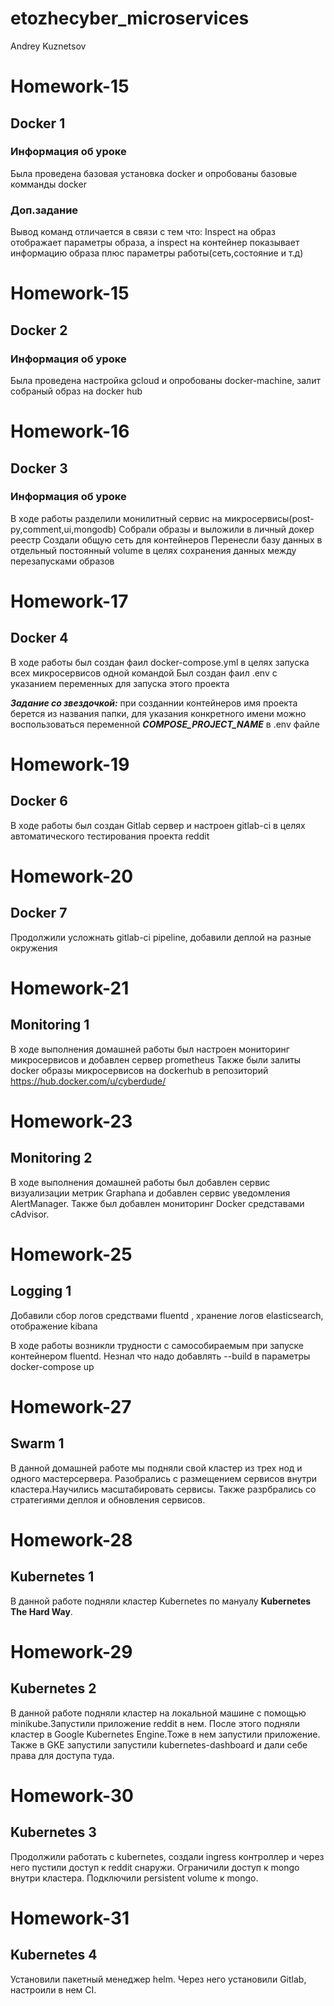 # etozhecyber_microservices
Andrey Kuznetsov

# Homework-15 
## Docker 1

### Информация об уроке
Была проведена базовая установка docker и опробованы базовые комманды docker

### Доп.задание
Вывод команд отличается в связи с тем что:
Inspect на образ отображает параметры образа, а inspect на контейнер показывает информацию образа плюс параметры работы(сеть,состояние и т.д)

# Homework-15 
## Docker 2

### Информация об уроке
Была проведена настройка gcloud и опробованы docker-machine, залит собраный образ на docker hub

# Homework-16
## Docker 3

### Информация об уроке
В ходе работы разделили монилитный сервис на микросервисы(post-py,comment,ui,mongodb)
Собрали образы и выложили в личный докер реестр
Создали общую сеть для контейнеров
Перенесли базу данных в отдельный постоянный volume в целях сохранения данных между перезапусками образов

# Homework-17
## Docker 4

В ходе работы был создан фаил docker-compose.yml в целях запуска всех микросервисов одной командой
Был создан фаил .env с указанием переменных для запуска этого проекта 

***Задание со звездочкой:*** при созданнии контейнеров имя проекта берется из названия папки, для указания конкретного имени можно воспользоваться переменной ***COMPOSE_PROJECT_NAME*** в .env файле

# Homework-19
## Docker 6

В ходе работы был создан Gitlab сервер и настроен gitlab-ci в целях автоматического тестирования проекта reddit

# Homework-20
## Docker 7

Продолжили усложнать gitlab-ci pipeline, добавили деплой на разные окружения

# Homework-21
## Monitoring 1

В ходе выполнения домашней работы был настроен мониторинг микросервисов и добавлен сервер prometheus
Также были залиты docker образы микросервисов на dockerhub в репозиторий https://hub.docker.com/u/cyberdude/

# Homework-23
## Monitoring 2

В ходе выполнения домашней работы был добавлен сервис визуализации метрик Graphana и добавлен сервис уведомления AlertManager. Также был добавлен мониторинг Docker средставами cAdvisor.

# Homework-25
## Logging 1

Добавили сбор логов средствами fluentd , хранение логов elasticsearch, отображение kibana

В ходе работы возникли трудности с самособираемым при запуске контейнером fluentd. Незнал что надо добавлять --build в параметры docker-compose up

# Homework-27
## Swarm 1

В данной домашней работе мы подняли свой кластер из трех нод и одного мастерсервера. Разобрались с размещением сервисов внутри кластера.Научились масштабировать сервисы. Также разрбрались со стратегиями деплоя и обновления сервисов.

# Homework-28
## Kubernetes 1
В данной работе подняли кластер Kubernetes по мануалу **Kubernetes The Hard Way**. 

# Homework-29
## Kubernetes 2
В данной работе подняли кластер на локальной машине с помощью minikube.Запустили приложение reddit в нем.
После этого подняли кластер в Google Kubernetes Engine.Тоже в нем запустили приложение. 
Также в GKE запустили запустили kubernetes-dashboard и дали себе права для доступа туда. 

# Homework-30
## Kubernetes 3
Продолжили работать с kubernetes, создали ingress контроллер и через него пустили доступ к reddit снаружи. Ограничили доступ к mongo внутри кластера. Подключили persistent volume к mongo.

# Homework-31
## Kubernetes 4
Установили пакетный менеджер helm. Через него установили Gitlab, настроили в нем CI. 
